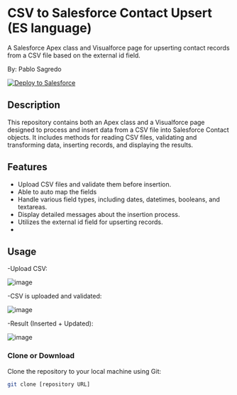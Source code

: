 # CSV to Salesforce Contact Upsert (ES language)

A Salesforce Apex class and Visualforce page for upserting contact records from a CSV file based on the external id field.

By: Pablo Sagredo

<a href="https://githubsfdeploy.herokuapp.com?owner=psagredo99&repo=CSVtoContactsVFP">
  <img alt="Deploy to Salesforce"
       src="https://raw.githubusercontent.com/afawcett/githubsfdeploy/master/deploy.png">
</a>

## Description
This repository contains both an Apex class and a Visualforce page designed to process and insert data from a CSV file into Salesforce Contact objects. It includes methods for reading CSV files, validating and transforming data, inserting records, and displaying the results.

## Features

- Upload CSV files and validate them before insertion.
- Able to auto map the fields
- Handle various field types, including dates, datetimes, booleans, and textareas.
- Display detailed messages about the insertion process.
- Utilizes the external id field for upserting records.
- 

## Usage

-Upload CSV:

![image](https://github.com/psagredo99/CSVtoContactsVFP/assets/72439144/386f1116-fe7f-4a08-af20-50cf07ce39cb)


-CSV is uploaded and validated:

![image](https://github.com/psagredo99/CSVtoContactsVFP/assets/72439144/1031125e-4b0b-4929-b2f0-aa39fc39f524)

-Result (Inserted + Updated):

![image](https://github.com/psagredo99/CSVtoContactsVFP/assets/72439144/fd6773cd-7042-4f8b-8583-86e98d8c5f2c)




### Clone or Download

Clone the repository to your local machine using Git:

```bash
git clone [repository URL]
